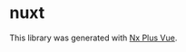 # nuxt

This library was generated with [Nx Plus Vue](https://github.com/ZachJW34/nx-plus/tree/master/libs/vue).
